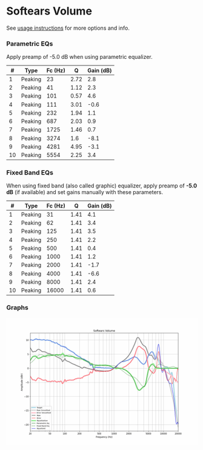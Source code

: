 # Softears Volume
See [usage instructions](https://github.com/jaakkopasanen/AutoEq#usage) for more options and info.

### Parametric EQs
Apply preamp of -5.0 dB when using parametric equalizer.

|   # | Type    |   Fc (Hz) |    Q |   Gain (dB) |
|-----|---------|-----------|------|-------------|
|   1 | Peaking |        23 | 2.72 |         2.8 |
|   2 | Peaking |        41 | 1.12 |         2.3 |
|   3 | Peaking |       101 | 0.57 |         4.6 |
|   4 | Peaking |       111 | 3.01 |        -0.6 |
|   5 | Peaking |       232 | 1.94 |         1.1 |
|   6 | Peaking |       687 | 2.03 |         0.9 |
|   7 | Peaking |      1725 | 1.46 |         0.7 |
|   8 | Peaking |      3274 | 1.6  |        -8.1 |
|   9 | Peaking |      4281 | 4.95 |        -3.1 |
|  10 | Peaking |      5554 | 2.25 |         3.4 |

### Fixed Band EQs
When using fixed band (also called graphic) equalizer, apply preamp of **-5.0 dB** (if available) and set gains manually with these parameters.

|   # | Type    |   Fc (Hz) |    Q |   Gain (dB) |
|-----|---------|-----------|------|-------------|
|   1 | Peaking |        31 | 1.41 |         4.1 |
|   2 | Peaking |        62 | 1.41 |         3.4 |
|   3 | Peaking |       125 | 1.41 |         3.5 |
|   4 | Peaking |       250 | 1.41 |         2.2 |
|   5 | Peaking |       500 | 1.41 |         0.4 |
|   6 | Peaking |      1000 | 1.41 |         1.2 |
|   7 | Peaking |      2000 | 1.41 |        -1.7 |
|   8 | Peaking |      4000 | 1.41 |        -6.6 |
|   9 | Peaking |      8000 | 1.41 |         2.4 |
|  10 | Peaking |     16000 | 1.41 |         0.6 |

### Graphs
![](./Softears%20Volume.png)
